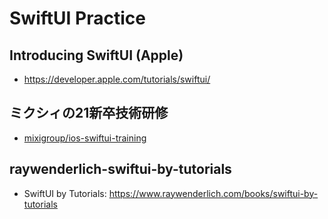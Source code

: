 # SwiftUI Practice

## Introducing SwiftUI (Apple)
- https://developer.apple.com/tutorials/swiftui/
 
## ミクシィの21新卒技術研修
- [mixigroup/ios\-swiftui\-training](https://github.com/mixigroup/ios-swiftui-training)

## raywenderlich-swiftui-by-tutorials
- SwiftUI by Tutorials: https://www.raywenderlich.com/books/swiftui-by-tutorials



